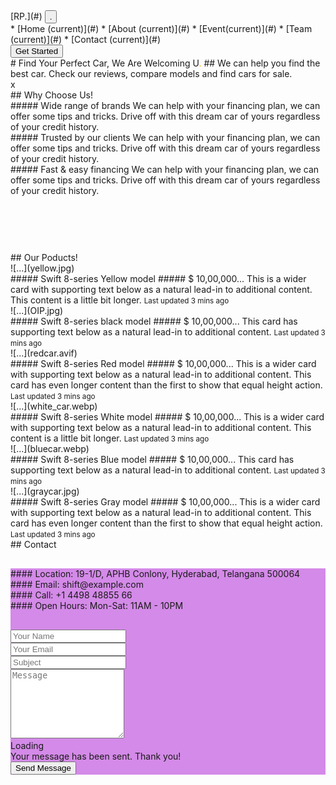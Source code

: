 <section id="header">

<nav class="navbar navbar-expand-lg navbar-light bg-dark">[RP<span class="titleright">.</span>](#) <button class="navbar-toggler" type="button" data-toggle="collapse" data-target="#navbarSupportedContent" aria-controls="navbarSupportedContent" aria-expanded="false" aria-label="Toggle navigation"><span class="navbar-toggler-icon">.</span></button>

<div class="collapse navbar-collapse" id="navbarSupportedContent">* [Home <span class="sr-only">(current)</span>](#) * [About <span class="sr-only">(current)</span>](#) * [Event<span class="sr-only">(current)</span>](#) * [Team <span class="sr-only">(current)</span>](#) * [Contact <span class="sr-only">(current)</span>](#)

<div class="btn-group" role="group" aria-label="Basic example"><button type="button" class="btn btn-secondary">Get Started</button></div>

</div>

</nav>

</section>

<section id="banner">

<div class="container">

<div class="row justify-content-center" data-aos="fade-up" data-aos-anchor-placement="top-bottom">

<div class="col-xl-6 col-lg-8"># Find Your Perfect Car, We Are Welcoming U<span style="color: orange;">.</span> ## We can help you find the best car. Check our reviews, compare models and find cars for sale.</div>

</div>

</div>

</section>

<section class="coun">x</section>

<section id="about2">

<div class="section-title pb-md-4 pb-sm-0 d-flex justify-content-center">## Why Choose Us!</div>

<div class="row">

<div class="col-sm-4">

<div class="card" data-aos="zoom-in">

<div class="card-body">##### Wide range of brands We can help with your financing plan, we can offer some tips and tricks. Drive off with this dream car of yours regardless of your credit history.</div>

</div>

</div>

<div class="col-sm-4">

<div class="card" data-aos="zoom-in">

<div class="card-body">##### Trusted by our clients We can help with your financing plan, we can offer some tips and tricks. Drive off with this dream car of yours regardless of your credit history.</div>

</div>

</div>

<div class="col-sm-4">

<div class="card" data-aos="zoom-in">

<div class="card-body">##### Fast & easy financing We can help with your financing plan, we can offer some tips and tricks. Drive off with this dream car of yours regardless of your credit history.</div>

</div>

</div>

</div>

</section>

<section style="margin-top: 90px;">

<div class="section-title pb-md-4 pb-sm-0 d-flex justify-content-center">## Our Poducts!</div>

<div class="card-group">

<div class="card" data-aos="fade-up" data-aos-duration="3000">![...](yellow.jpg)

<div class="card-body">##### Swift 8-series Yellow model ##### $ 10,00,000... This is a wider card with supporting text below as a natural lead-in to additional content. This content is a little bit longer. <small class="text-muted">Last updated 3 mins ago</small></div>

</div>

<div class="card" data-aos="fade-up" data-aos-duration="3000">![...](OIP.jpg)

<div class="card-body">##### Swift 8-series black model ##### $ 10,00,000... This card has supporting text below as a natural lead-in to additional content. <small class="text-muted">Last updated 3 mins ago</small></div>

</div>

<div class="card" data-aos="fade-up" data-aos-duration="3000">![...](redcar.avif)

<div class="card-body">##### Swift 8-series Red model ##### $ 10,00,000... This is a wider card with supporting text below as a natural lead-in to additional content. This card has even longer content than the first to show that equal height action. <small class="text-muted">Last updated 3 mins ago</small></div>

</div>

</div>

</section>

<section>

<div class="card-group">

<div class="card" data-aos="fade-up" data-aos-duration="3000">![...](white_car.webp)

<div class="card-body">##### Swift 8-series White model ##### $ 10,00,000... This is a wider card with supporting text below as a natural lead-in to additional content. This content is a little bit longer. <small class="text-muted">Last updated 3 mins ago</small></div>

</div>

<div class="card">![...](bluecar.webp)

<div class="card-body" data-aos="fade-up" data-aos-duration="3000">##### Swift 8-series Blue model ##### $ 10,00,000... This card has supporting text below as a natural lead-in to additional content. <small class="text-muted">Last updated 3 mins ago</small></div>

</div>

<div class="card">![...](graycar.jpg)

<div class="card-body" data-aos="fade-up" data-aos-duration="3000">##### Swift 8-series Gray model ##### $ 10,00,000... This is a wider card with supporting text below as a natural lead-in to additional content. This card has even longer content than the first to show that equal height action. <small class="text-muted">Last updated 3 mins ago</small></div>

</div>

</div>

</section>

<div class="section-title pb-md-4 pb-sm-0 d-flex justify-content-center">## Contact</div>

<section style="
        background: rgb(212, 138, 232);
        ">

<section id="contact" class="contact">

<div class="container" data-aos="fade-up">

<div class="row gx-lg-0 gy-4">

<div class="col-lg-4" style="margin-top: 30px;">

<div class="info-item d-flex">

<div>#### Location: 19-1/D, APHB Conlony, Hyderabad, Telangana 500064</div>

</div>

<div class="info-item d-flex">

<div>#### Email: shift@example.com</div>

</div>

<div class="info-item d-flex">

<div>#### Call: +1 4498 48855 66</div>

</div>

<div class="info-item d-flex">

<div>#### Open Hours: Mon-Sat: 11AM - 10PM</div>

</div>

</div>

<div class="col-lg-8" style="margin-top: 30px;">

<form action="forms/contact.php" method="post" role="form" class="php-email-form">

<div class="row">

<div class="col-md-6 form-group"><input type="text" name="name" class="form-control" id="name" placeholder="Your Name" required=""></div>

<div class="col-md-6 form-group mt-3 mt-md-0"><input type="email" class="form-control" name="email" id="email" placeholder="Your Email" required=""></div>

</div>

<div class="form-group mt-3"><input type="text" class="form-control" name="subject" id="subject" placeholder="Subject" required=""></div>

<div class="form-group mt-3"><textarea class="form-control" name="message" rows="7" placeholder="Message" required=""></textarea></div>

<div class="my-3">

<div class="loading">Loading</div>

<div class="sent-message">Your message has been sent. Thank you!</div>

</div>

<div class="text-center"><button type="submit">Send Message</button></div>

</form>

</div>

</div>

</div>

</section>

</section>

<script>// Set the date we're counting down to var countDownDate = new Date("Mar 31, 2024 00:00:00").getTime(); // Update the countdown every 1 second var x = setInterval(function() { // Get the current date and time var now = new Date().getTime(); // Calculate the time remaining var distance = countDownDate - now; // Calculate days, hours, minutes, and seconds var days = Math.floor(distance / (1000 * 60 * 60 * 24)); var hours = Math.floor((distance % (1000 * 60 * 60 * 24)) / (1000 * 60 * 60)); var minutes = Math.floor((distance % (1000 * 60 * 60)) / (1000 * 60)); var seconds = Math.floor((distance % (1000 * 60)) / 1000); // Display the countdown document.getElementById("countdown").innerHTML = days + "d " + hours + "h " + minutes + "m " + seconds + "s "; // If the countdown is over, display a message if (distance < 0) { clearInterval(x); document.getElementById("countdown").innerHTML = "EXPIRED"; } }, 1000);</script> <script>AOS.init();</script>